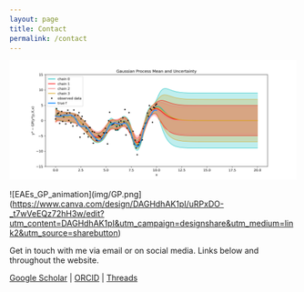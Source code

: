 ```yaml
---
layout: page
title: Contact
permalink: /contact
---
```

![GPs](img/GP.png)

![EAEs_GP_animation](img/GP.png](https://www.canva.com/design/DAGHdhAK1pI/uRPxDO-_t7wVeEQz72hH3w/edit?utm_content=DAGHdhAK1pI&utm_campaign=designshare&utm_medium=link2&utm_source=sharebutton)

Get in touch with me via email or on social media. Links below and throughout the website.

[Google Scholar](https://scholar.google.com/citations?user=RCvn620AAAAJ&hl=en&oi=ao) | [ORCID](https://orcid.org/0000-0003-2996-7031) | [Threads](https://www.threads.net/@pr0fpy0m0) 
